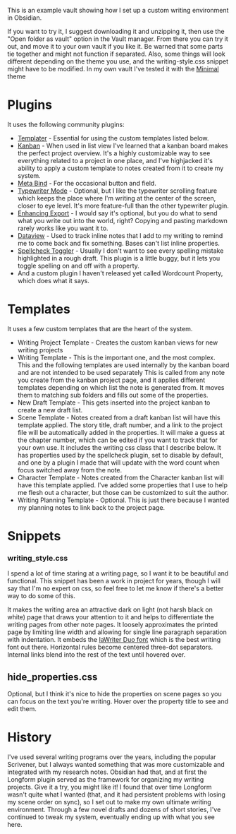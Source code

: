 This is an example vault showing how I set up a custom writing environment in Obsidian. 

If you want to try it, I suggest downloading it and unzipping it, then use the "Open folder as vault" option in the Vault manager. From there you can try it out, and move it to your own vault if you like it. Be warned that some parts tie together and might not function if separated. Also, some things will look different depending on the theme you use, and the writing-style.css snippet might have to be modified. In my own vault I've tested it with the [Minimal](https://github.com/kepano/obsidian-minimal) theme

# Plugins

It uses the following community plugins:

- [Templater](https://github.com/SilentVoid13/Templater) - Essential for using the custom templates listed below.
- [Kanban](https://github.com/mgmeyers/obsidian-kanban) - When used in list view I've learned that a kanban board makes the perfect project overview. It's a highly customizable way to see everything related to a project in one place, and I've highjacked it's ability to apply a custom template to notes created from it to create my system.
- [Meta Bind](https://github.com/mProjectsCode/obsidian-meta-bind-plugin) - For the occasional button and field.
- [Typewriter Mode](https://github.com/davisriedel/obsidian-typewriter-mode) - Optional, but I like the typewriter scrolling feature which keeps the place where I'm writing at the center of the screen, closer to eye level. It's more feature-full than the other typewriter plugin.
- [Enhancing Export](https://github.com/mokeyish/obsidian-enhancing-export) - I would say it's optional, but you do what to send what you write out into the world, right? Copying and pasting markdown rarely works like you want it to.
- [Dataview](https://github.com/blacksmithgu/obsidian-dataview) - Used to track inline notes that I add to my writing to remind me to come back and fix something. Bases can't list inline properties.
- [Spellcheck Toggler](https://github.com/julzerinos/spellcheck-toggler-obsidian-plugin) - Usually I don't want to see every spelling mistake highlighted in a rough draft. This plugin is a little buggy, but it lets you toggle spelling on and off with a property.
- And a custom plugin I haven't released yet called Wordcount Property, which does what it says.

# Templates

It uses a few custom templates that are the heart of the system.
- Writing Project Template - Creates the custom kanban views for new writing projects
- Writing Template - This is the important one, and the most complex. This and the following templates are used internally by the kanban board and are not intended to be used separately This is called from any note you create from the kanban project page, and it applies different templates depending on which list the note is generated from. It moves them to matching sub folders and fills out some of the properties.
- New Draft Template - This gets inserted into the project kanban to create a new draft list.
- Scene Template - Notes created from a draft kanban list will have this template applied. The story title, draft number, and a link to the project file will be automatically added in the properties. It will make a guess at the chapter number, which can be edited if you want to track that for your own use. It includes the writing css class that I describe below. It has properties used by the spellcheck plugin, set to disable by default, and one by a plugin I made that will update with the word count when focus switched away from the note.
- Character Template - Notes created from the Character kanban list will have this template applied. I've added some properties that I use to help me flesh out a character, but those can be customized to suit the author.
- Writing Planning Template - Optional. This is just there because I wanted my planning notes to link back to the project page.

# Snippets

### writing_style.css

I spend a lot of time staring at a writing page, so I want it to be beautiful and functional. This snippet has been a work in project for years, though I will say that I'm no expert on css, so feel free to let me know if there's a better way to do some of this. 

It makes the writing area an attractive dark on light (not harsh black on white) page that draws your attention to it and helps to differentiate the writing pages from other note pages. It loosely approximates the printed page by limiting line width and allowing for single line paragraph separation with indentation. It embeds the [IaWriter Duo font](https://ia.net/topics/in-search-of-the-perfect-writing-font) which is the best writing font out there. Horizontal rules become centered three-dot separators. Internal links blend into the rest of the text until hovered over. 
## hide_properties.css

Optional, but I think it's nice to hide the properties on scene pages so you can focus on the text you're writing. Hover over the property title to see and edit them. 

# History

I've used several writing programs over the years, including the popular Scrivener, but I always wanted something that was more customizable and integrated with my research notes. Obsidian had that, and at first the Longform plugin served as the framework for organizing my writing projects. Give it a try, you might like it! I found that over time Longform wasn't quite what I wanted (that, and it had persistent problems with losing my scene order on sync), so I set out to make my own ultimate writing environment. Through a few novel drafts and dozens of short stories, I've continued to tweak my system, eventually ending up with what you see here.


